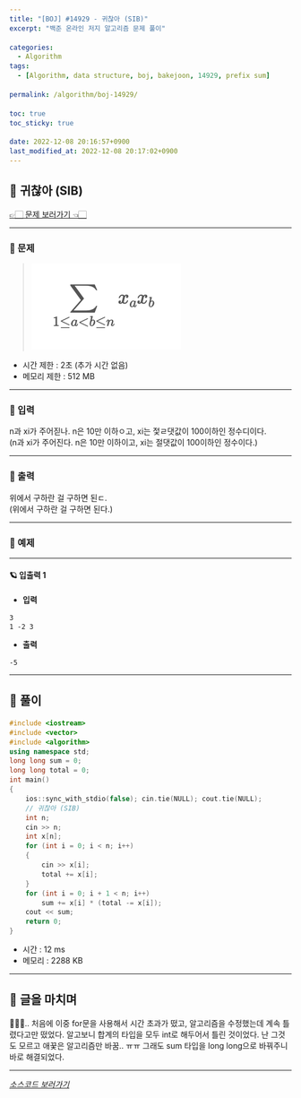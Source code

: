 ```yaml
---
title: "[BOJ] #14929 - 귀찮아 (SIB)"
excerpt: "백준 온라인 저지 알고리즘 문제 풀이"

categories:
  - Algorithm
tags:
  - [Algorithm, data structure, boj, bakejoon, 14929, prefix sum]

permalink: /algorithm/boj-14929/

toc: true
toc_sticky: true

date: 2022-12-08 20:16:57+0900
last_modified_at: 2022-12-08 20:17:02+0900
---
```

 
## 👻 귀찮아 (SIB)
[👉🏻 문제 보러가기 👈🏻](https://acmicpc.net/problem/14929)

***

### 🌱 문제
> ![Alt Text](/assets/images/posts_img/basics/algorithm/boj-14929/img1.png)
 
- 시간 제한 : 2초 (추가 시간 없음)
- 메모리 제한 : 512 MB

***

### 🌱 입력
n과 xi가 주어짇나. n은 10만 이하ㅇ고, xi는 젗ㄹ댓값이 100이하인 정수디이다.   
(n과 xi가 주어진다. n은 10만 이하이고, xi는 절댓값이 100이하인 정수이다.)

***

### 🌱 출력
위에서 구하란 걸 구하면 된ㄷ.   
(위에서 구하란 걸 구하면 된다.)

***

### 🌱 예제

***

#### 🪐 입출력 1
- **입력**   
```
3
1 -2 3
```

- **출력**   
```
-5
```

***

## 👻 풀이

```c++
#include <iostream>
#include <vector>
#include <algorithm>
using namespace std;
long long sum = 0;
long long total = 0;
int main()
{
    ios::sync_with_stdio(false); cin.tie(NULL); cout.tie(NULL);
    // 귀찮아 (SIB)
    int n;
    cin >> n;
    int x[n];
    for (int i = 0; i < n; i++) 
    {
        cin >> x[i];
        total += x[i];
    }
    for (int i = 0; i + 1 < n; i++)
        sum += x[i] * (total -= x[i]);
    cout << sum;
    return 0;
}
```

- 시간 : 12 ms
- 메모리 : 2288 KB

***

## 👻 글을 마치며
🤦🏻‍♀️.. 처음에 이중 for문을 사용해서 시간 초과가 떴고, 알고리즘을 수정했는데 계속 틀렸다고만 떴었다. 알고보니 합계의 타입을 모두 int로 해두어서 틀린 것이었다. 난 그것도 모르고 애꿎은 알고리즘만 바꿈.. ㅠㅠ 그래도 sum 타입을 long long으로 바꿔주니 바로 해결되었다.

***

_[소스코드 보러가기](https://github.com/choi-dan-di/algorithms/blob/main/BOJ/prefix-sum/14929.cpp)_